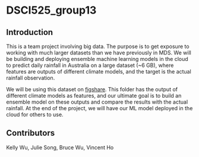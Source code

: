 # DSCI525_group13

## Introduction

This is a team project involving big data. The purpose is to get exposure to working with much larger datasets than we have previously in MDS. We will be building and deploying ensemble machine learning models in the cloud to predict daily rainfall in Australia on a large dataset (~6 GB), where features are outputs of different climate models, and the target is the actual rainfall observation.

We will be using this dataset on [figshare](https://figshare.com/articles/dataset/Daily_rainfall_over_NSW_Australia/14096681). This folder has the output of different climate models as features, and our ultimate goal is to build an ensemble model on these outputs and compare the results with the actual rainfall. At the end of the project, we will have our ML model deployed in the cloud for others to use.

## Contributors

Kelly Wu, Julie Song, Bruce Wu, Vincent Ho